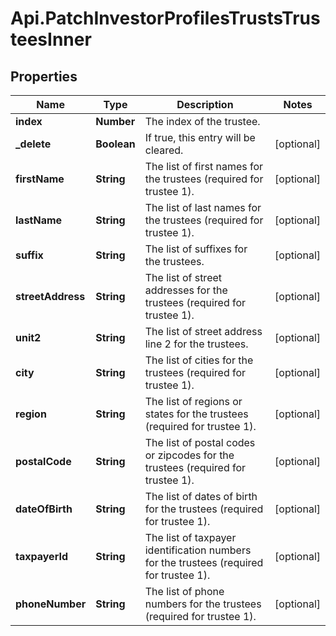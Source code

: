 # Api.PatchInvestorProfilesTrustsTrusteesInner

## Properties

Name | Type | Description | Notes
------------ | ------------- | ------------- | -------------
**index** | **Number** | The index of the trustee. | 
**_delete** | **Boolean** | If true, this entry will be cleared. | [optional] 
**firstName** | **String** | The list of first names for the trustees (required for trustee 1). | [optional] 
**lastName** | **String** | The list of last names for the trustees (required for trustee 1). | [optional] 
**suffix** | **String** | The list of suffixes for the trustees. | [optional] 
**streetAddress** | **String** | The list of street addresses for the trustees (required for trustee 1). | [optional] 
**unit2** | **String** | The list of street address line 2 for the trustees. | [optional] 
**city** | **String** | The list of cities for the trustees (required for trustee 1). | [optional] 
**region** | **String** | The list of regions or states for the trustees (required for trustee 1). | [optional] 
**postalCode** | **String** | The list of postal codes or zipcodes for the trustees (required for trustee 1). | [optional] 
**dateOfBirth** | **String** | The list of dates of birth for the trustees (required for trustee 1). | [optional] 
**taxpayerId** | **String** | The list of taxpayer identification numbers for the trustees (required for trustee 1). | [optional] 
**phoneNumber** | **String** | The list of phone numbers for the trustees (required for trustee 1). | [optional] 


